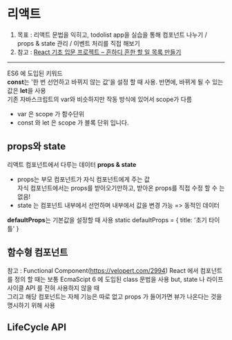 # 리액트
1. 목표 : 리액트 문법을 익히고, 
      todolist app을 실습을 통해 컴포넌트 나누기 / props & state 관리 / 이벤트 처리를 직접 해보기
2. 참고 : [React 기초 입문 프로젝트 – 흔하디 흔한 할 일 목록 만들기](https://velopert.com/3480)
***

ES6 에 도입된 키워드  
**const**는 '한 번 선언하고 바뀌지 않는 값'을 설정 할 때 사용. 반면에, 바뀌게 될 수 있는 값은 **let**을 사용  
기존 자바스크립트의 var와 비슷하지만 작동 방식에 있어서 scope가 다름
- var 은 scope 가 함수단위
- const 와 let 은 scope 가 블록 단위 입니다.

## props와 state
리액트 컴포넌트에서 다루는 데이터 **props & state**
- props는 부모 컴포넌트가 자식 컴포넌트에게 주는 값  
  자식 컴포넌트에서는 props를 받아오기만하고, 받아온 props를 직접 수정 할 수 는 없음!
- state 는 컴포넌트 내부에서 선언하며 내부에서 값을 변경 가능 => 동적인 데이터 

**defaultProps**는 기본값을 설정할 때 사용
static defaultProps = {
  title: '초기 타이틀'
}

## 함수형 컴포넌트
참고 : Functional Component(https://velopert.com/2994)
React 에서 컴포넌트를 정의 할 때는 보통 EcmaScipt 6 에 도입된 class 문법을 사용
but,
state 나 라이프사이클 API 를 전혀 사용하지 않을 때   
그리고 해당 컴포넌트는 자체 기능은 따로 없고 props 가 들어가면 뷰가 나온다는 것을 명시하기 위해 사용

## LifeCycle API


